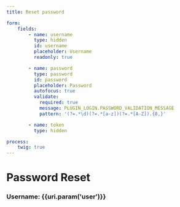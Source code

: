 ```yaml
---
title: Reset password

form:
    fields:
        - name: username
          type: hidden
          id: username
          placeholder: Username
          readonly: true

        - name: password
          type: password
          id: password
          placeholder: Password
          autofocus: true
          validate:
            required: true
            message: PLUGIN_LOGIN.PASSWORD_VALIDATION_MESSAGE
            pattern: '(?=.*\d)(?=.*[a-z])(?=.*[A-Z]).{8,}'

        - name: token
          type: hidden

process:
    twig: true
---
```


# Password Reset

### Username: {{uri.param('user')}}

